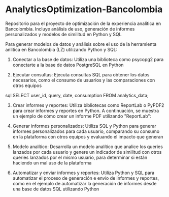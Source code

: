 # AnalyticsOptimization-Bancolombia
Repositorio para el proyecto de optimización de la experiencia analítica en Bancolombia. Incluye análisis de uso, generación de informes personalizados y modelos de similitud en Python y SQL

Para generar modelos de datos y análisis sobre el uso de la herramienta anlitica en Bancolombia (LZ) utilizando Python y SQL:

1. Conectar a la base de datos: Utiliza una biblioteca como psycopg2 para conectarte a la base de datos PostgreSQL en Python

2. Ejecutar consultas: Ejecuta consultas SQL para obtener los datos necesarios, como el consumo de usuarios y las comparaciones con otros equipos

sql
SELECT user_id, query, date, consumption
FROM analytics_data;

3. Crear informes y reportes: Utiliza bibliotecas como ReportLab o PyPDF2 para crear informes y reportes en Python.
A continuación, se muestra un ejemplo de cómo crear un informe PDF utilizando "ReportLab":


4. Generar informes personalizados: Utiliza SQL y Python para generar informes personalizados para cada usuario, comparando su consumo en la plataforma con otros equipos y evaluando el impacto que generan

 
5. Modelo analítico: Desarrolla un modelo analítico que analice los queries lanzados por cada usuario y genere un indicador de similitud con otros queries lanzados por el mismo usuario, para determinar si están haciendo un mal uso de la plataforma


6. Automatizar y enviar informes y reportes: Utiliza Python y SQL para automatizar el proceso de generación e envío de informes y reportes, como en el ejemplo de automatizar la generación de informes desde una base de datos SQL utilizando Python
